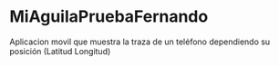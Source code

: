 # MiAguilaPruebaFernando
Aplicacion movil que muestra la traza de un teléfono dependiendo su posición (Latitud Longitud)
